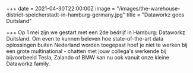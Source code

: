 +++
date = 2021-04-30T22:00:00Z
image = "/images/the-warehouse-district-speicherstadt-in-hamburg-germany.jpg"
title = "Dataworkz goes Duitsland"

+++
Op 1 mei zijn we gestart met een 2de bedrijf in Hamburg: Dataworkz Duitsland. Om even te kunnen beleven hoe state-of-the-art data oplossingen buiten Nederland worden toegepast hoef je niet te werken bij een grote multinational - chatten met jouw collega's werkende bij bijvoorbeeld Tesla, Zalando of BMW kan nu ook vanuit onze kleine Dataworkz family. 